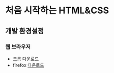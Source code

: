 # 처음 시작하는 HTML&CSS
## 개발 환경설정
### 웹 브라우저
 * 크롬 [다운로드](https://www.google.co.kr/chrome/index.html)  
 * firefox [다운로드](https://www.mozilla.org/ko/firefox/new/)  